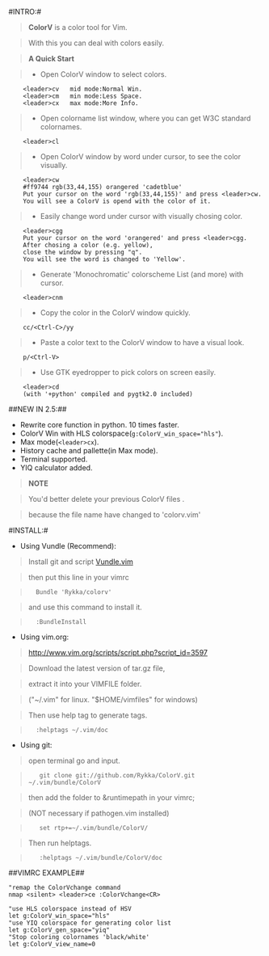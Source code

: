 
#INTRO:#
>  **ColorV** is a color tool for Vim.
 
>  With this you can deal with colors easily.
    
>  **A Quick Start**

>  * Open ColorV window to select colors. 

        <leader>cv   mid mode:Normal Win.
        <leader>cm   min mode:Less Space.
        <leader>cx   max mode:More Info.

>  * Open colorname list window, where you can get W3C standard colornames.
 
        <leader>cl

>  * Open ColorV window by word under cursor, to see the color visually.

        <leader>cw
        #ff9744 rgb(33,44,155) orangered 'cadetblue'
        Put your cursor on the word 'rgb(33,44,155)' and press <leader>cw.
        You will see a ColorV is opend with the color of it.

>  * Easily change word under cursor with visually chosing color.
 
        <leader>cgg
        Put your cursor on the word 'orangered' and press <leader>cgg.
        After chosing a color (e.g. yellow),
        close the window by pressing "q". 
        You will see the word is changed to 'Yellow'.

>  * Generate 'Monochromatic' colorscheme List (and more) with cursor.
 
        <leader>cnm

>  *  Copy the color in the ColorV window quickly.

        cc/<Ctrl-C>/yy

>  * Paste a color text to the ColorV window to have a visual look.

        p/<Ctrl-V>

>  * Use GTK eyedropper to pick colors on screen easily.
 
        <leader>cd
        (with '+python' compiled and pygtk2.0 included)

##NEW IN 2.5:##
- Rewrite core function in python. 10 times faster.
- ColorV Win with HLS colorspace(`g:ColorV_win_space="hls"`).
- Max mode(`<leader>cx`).
- History cache and pallette(in Max mode).
- Terminal supported.
- YIQ calculator added.

> **NOTE** 
 
>   You'd better delete your previous ColorV files .
 
>   because the file name have changed to 'colorv.vim'
 
#INSTALL:#
    
  * Using Vundle (Recommend): 
  
>  Install git and script [Vundle.vim](https://github.com/gmarik/vundle)

>  then put this line in your vimrc  

>       Bundle 'Rykka/colorv' 

>  and use this command to install it.  

>       :BundleInstall 

  * Using vim.org: 

>  http://www.vim.org/scripts/script.php?script_id=3597

>  Download the latest version of tar.gz file, 

>  extract it into your VIMFILE folder.

>  ("~/.vim" for linux. "$HOME/vimfiles" for windows)

>  Then use help tag to generate tags.

>       :helptags ~/.vim/doc     

  * Using git: 

>  open terminal go and input.
  
>        git clone git://github.com/Rykka/ColorV.git ~/.vim/bundle/ColorV 

>  then add the folder to &runtimepath in your vimrc;

>  (NOT necessary if pathogen.vim installed) 

>        set rtp+=~/.vim/bundle/ColorV/ 

>  Then run helptags.

>        :helptags ~/.vim/bundle/ColorV/doc  

##VIMRC EXAMPLE##
    
    "remap the ColorVchange command 
    nmap <silent> <leader>ce :ColorVchange<CR>

    "use HLS colorspace instead of HSV
    let g:ColorV_win_space="hls"  
    "use YIQ colorspace for generating color list
    let g:ColorV_gen_space="yiq" 
    "Stop coloring colornames 'black/white'
    let g:ColorV_view_name=0
